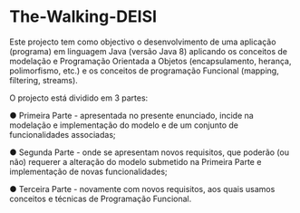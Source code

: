 # The-Walking-DEISI

Este projecto tem como objectivo o desenvolvimento de uma aplicação (programa) em
linguagem Java (versão Java 8) aplicando os conceitos de modelação e Programação
Orientada a Objetos (encapsulamento, herança, polimorfismo, etc.) e os conceitos de
programação Funcional (mapping, filtering, streams).

O projecto está dividido em 3 partes:

● Primeira Parte - apresentada no presente enunciado, incide na modelação e
implementação do modelo e de um conjunto de funcionalidades associadas;

● Segunda Parte - onde se apresentam novos requisitos, que poderão (ou não) requerer a
alteração do modelo submetido na Primeira Parte e implementação de novas
funcionalidades;

● Terceira Parte - novamente com novos requisitos, aos quais usamos conceitos e técnicas de Programação Funcional.
